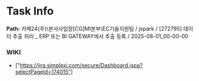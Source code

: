 # Task Info

**Path:** 카페24(주)\본사사업장\[CG]MI본부\EC기술지원팀 / jspark / [272795] 데이터 추출 처리 _ ERP 또는 BI GATEWAY에서 추출 등록 / 2025-08-01_00-00-00

### WIKI
- ["https://jira.simplexi.com/secure/Dashboard.jspa?selectPageId=174015"]


